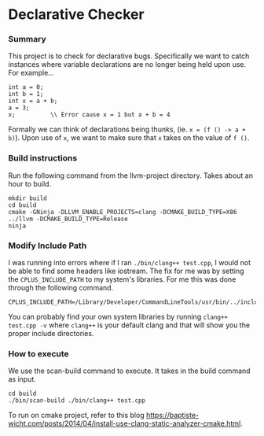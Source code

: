 # Declarative Checker

### Summary

This project is to check for declarative bugs. Specifically we want to catch instances where variable declarations are no longer being held upon use.
For example...
```
int a = 0;
int b = 1;
int x = a + b;
a = 3;
x;          \\ Error cause x = 1 but a + b = 4
```

Formally we can think of declarations being thunks, (ie. `x = (f () -> a + b)`). Upon use of `x`, we want to make sure that `x` takes on the value of `f ()`.

### Build instructions
Run the following command from the llvm-project directory. Takes about an hour to build.
```
mkdir build
cd build
cmake -GNinja -DLLVM_ENABLE_PROJECTS=clang -DCMAKE_BUILD_TYPE=X86 ../llvm -DCMAKE_BUILD_TYPE=Release
ninja
```

### Modify Include Path
I was running into errors where if I ran `./bin/clang++ test.cpp`, I would not be able to find some headers like iostream. The fix for me was by setting the `CPLUS_INCLUDE_PATH` to my system's libraries. For me this was done through the following command.
```
CPLUS_INCLUDE_PATH=/Library/Developer/CommandLineTools/usr/bin/../include/c++/v1:/Library/Developer/CommandLineTools/usr/lib/clang/12.0.0/include:/Library/Developer/CommandLineTools/SDKs/MacOSX10.15.sdk/usr/include
```
You can probably find your own system libraries by running `clang++ test.cpp -v` where `clang++` is your default clang and that will show you the proper include directories.


### How to execute
We use the scan-build command to execute. It takes in the build command as input.
```
cd build
./bin/scan-build ./bin/clang++ test.cpp
```
To run on cmake project, refer to this blog https://baptiste-wicht.com/posts/2014/04/install-use-clang-static-analyzer-cmake.html.
